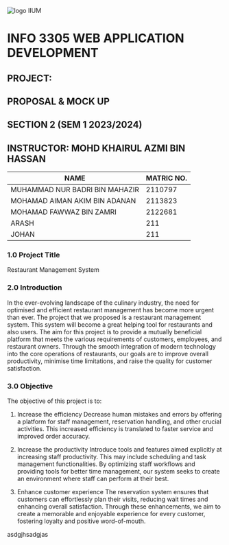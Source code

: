 ![logo IIUM](https://github.com/Kaizo1610/Restaurant_Management_System/assets/147673571/105ae3e0-a78f-44c5-968a-ae2a0670492e)

# INFO 3305 WEB APPLICATION DEVELOPMENT 

## PROJECT: 
## PROPOSAL & MOCK UP  
## SECTION 2 (SEM 1 2023/2024)
## INSTRUCTOR: MOHD KHAIRUL AZMI BIN HASSAN 

|               NAME               | MATRIC NO.  |
| ---------------------------------| ----------- |
| MUHAMMAD NUR BADRI BIN MAHAZIR   | 2110797     |
| MOHAMAD AIMAN AKIM BIN ADANAN    | 2113823     |
| MOHAMAD FAWWAZ BIN ZAMRI         | 2122681     |
| ARASH                            | 211         |
| JOHAN                            | 211         |


### 1.0 Project Title
<p>Restaurant Management System</p>

### 2.0 Introduction
<p>  In the ever-evolving landscape of the culinary industry, the need for optimised and efficient restaurant management has become more urgent than ever. The project that we proposed is a restaurant management system. This system will become a great helping tool for restaurants and also users. The aim for this project is to provide a mutually beneficial platform that meets the various requirements of customers, employees, and restaurant owners. Through the smooth integration of modern technology into the core operations of restaurants, our goals are to improve overall productivity, minimise time limitations, and raise the quality for customer satisfaction. </p>

### 3.0 Objective
<p>  The objective of this project is to:

1. Increase the efficiency
Decrease human mistakes and errors by offering a platform for staff management, reservation handling, and other crucial activities. This increased efficiency is translated to faster service and improved order accuracy.

2. Increase the productivity
Introduce tools and features aimed explicitly at increasing staff productivity. This may include scheduling and task management functionalities. By optimizing staff workflows and providing tools for better time management, our system seeks to create an environment where staff can perform at their best.

3. Enhance customer experience
The reservation system ensures that customers can effortlessly plan their visits, reducing wait times and enhancing overall satisfaction. Through these enhancements, we aim to create a memorable and enjoyable experience for every customer, fostering loyalty and positive word-of-mouth.
 </p>


asdgjhsadgjas

